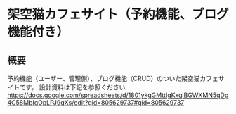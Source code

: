 # 架空猫カフェサイト（予約機能、ブログ機能付き）

## 概要

予約機能（ユーザー、管理側）、ブログ機能（CRUD）のついた架空猫カフェサイトです。
設計資料は下記を参照ください
https://docs.google.com/spreadsheets/d/1801ykgGMttIgKxqiBGWXMN5qDp4C58MbIqOpLPJ9qXs/edit?gid=805629737#gid=805629737
